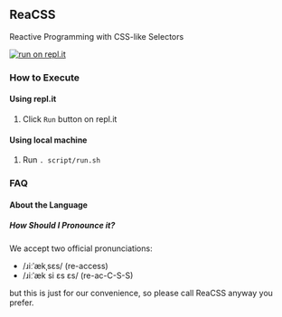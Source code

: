 ## ReaCSS

Reactive Programming with CSS-like Selectors

[![run on repl.it](https://repl.it/badge/github/Reacss/Reacss-replit)](https://repl.it/github/Reacss/Reacss-replit)

### How to Execute

#### Using repl.it
1. Click `Run` button on repl.it

#### Using local machine
1. Run `. script/run.sh`

### FAQ

#### About the Language

##### How Should I Pronounce it?
We accept two official pronunciations:

- /ɹiːˈækˌsɛs/ (re-access)
- /ɹiːˈæk si ɛs ɛs/ (re-ac-C-S-S)

but this is just for our convenience, so please call ReaCSS anyway you prefer.